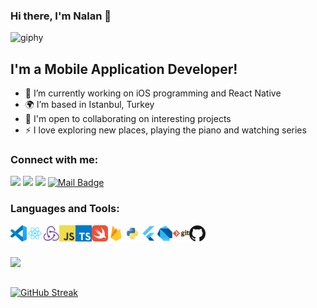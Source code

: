 ### Hi there, I'm Nalan 👋

![giphy](https://media.giphy.com/media/GgcusW5RLS9Nu/giphy.gif)

## I'm a Mobile Application Developer! 

- 🔭 I’m currently working on iOS programming and React Native
- 🌍 I’m based in Istanbul, Turkey
- 🤝 I'm open to collaborating on interesting projects
- ⚡ I love exploring new places, playing the piano and watching series

### Connect with me:

[![](https://img.shields.io/badge/linkedin-%230077B5.svg?&style=for-the-badge&logo=linkedin&logoColor=white)](https://www.linkedin.com/in/nalanduman/)
[![](https://img.shields.io/badge/instagram-%23E4405F.svg?&style=for-the-badge&logo=instagram&logoColor=white)](https://instagram.com/nalandmn)
[![](https://img.shields.io/badge/medium-%2312100E.svg?&style=for-the-badge&logo=medium&logoColor=white)](https://medium.com/@nalanduman)
[![Mail Badge](https://img.shields.io/badge/dumann16@itu.edu.tr-c14438?style=for-the-badge&logo=Gmail&logoColor=white&link=mailto:dumann16@itu.edu.tr)](mailto:dumann16@itu.edu.tr)
<br />

### Languages and Tools:

<img align="left" alt="Visual Studio Code" width="26px" src="https://raw.githubusercontent.com/github/explore/80688e429a7d4ef2fca1e82350fe8e3517d3494d/topics/visual-studio-code/visual-studio-code.png" style="pointer-events: none; user-select: none;"/>
<img align="left" alt="React Native" width="26px" src="https://raw.githubusercontent.com/github/explore/80688e429a7d4ef2fca1e82350fe8e3517d3494d/topics/react/react.png" />
<img align="left" alt="Redux" width="26px" src="https://raw.githubusercontent.com/github/explore/80688e429a7d4ef2fca1e82350fe8e3517d3494d/topics/redux/redux.png" />
<img align="left" alt="JavaScript" width="26px" src="https://raw.githubusercontent.com/github/explore/80688e429a7d4ef2fca1e82350fe8e3517d3494d/topics/javascript/javascript.png" />
<img align="left" alt="Typescript" width="26px" src="https://raw.githubusercontent.com/github/explore/80688e429a7d4ef2fca1e82350fe8e3517d3494d/topics/typescript/typescript.png" />
<img align="left" alt="Swift" width="26px" src="https://raw.githubusercontent.com/github/explore/80688e429a7d4ef2fca1e82350fe8e3517d3494d/topics/swift/swift.png" />
<img align="left" alt="Firebase" width="26px" src="https://raw.githubusercontent.com/github/explore/80688e429a7d4ef2fca1e82350fe8e3517d3494d/topics/firebase/firebase.png" />
<img align="left" alt="Python" width="26px" src="https://raw.githubusercontent.com/github/explore/80688e429a7d4ef2fca1e82350fe8e3517d3494d/topics/python/python.png" />
<img align="left" alt="Flutter" width="26px" src="https://raw.githubusercontent.com/github/explore/80688e429a7d4ef2fca1e82350fe8e3517d3494d/topics/flutter/flutter.png" />
<img align="left" alt="Dart" width="26px" src="https://raw.githubusercontent.com/github/explore/80688e429a7d4ef2fca1e82350fe8e3517d3494d/topics/dart/dart.png" />
<img align="left" alt="Git" width="26px" src="https://raw.githubusercontent.com/github/explore/80688e429a7d4ef2fca1e82350fe8e3517d3494d/topics/git/git.png" />
<img align="left" alt="GitHub" width="26px" src="https://raw.githubusercontent.com/github/explore/78df643247d429f6cc873026c0622819ad797942/topics/github/github.png" />

<br />
<br />
<br />

<a href="https://github.com/nalanduman">
  <img align="left" src="https://github-readme-stats.vercel.app/api/top-langs/?username=nalanduman&hide=java" />
</a>

<br />
<br />

[![GitHub Streak](https://github-readme-streak-stats.herokuapp.com?user=nalanduman)](https://git.io/streak-stats)
